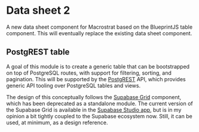 # Data sheet 2

A new data sheet component for Macrostrat based on the BlueprintJS table component.
This will eventually replace the existing data sheet component.

## PostgREST table

A goal of this module is to create a generic table that can be bootstrapped on top of PostgreSQL routes, with support for filtering, sorting, and pagination.
This will be supported by the [PostgREST](https://postgrest.org/) API, which provides generic API tooling over PostgreSQL tables and views.

The design of this conceptually follows the [Supabase Grid](https://github.com/supabase/grid) component, which has been deprecated as a standalone module.
The current version of the Supabase Grid is available in the [Supabase Studio app](https://github.com/supabase/supabase/tree/master/apps/studio/components/grid),
but is in my opinion a bit tightly coupled to the Supabase ecosystem now. Still, it can be used, at minimum, as a design reference.
